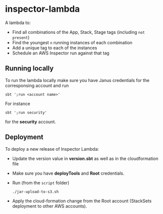 # inspector-lambda

A lambda to:

* Find all combinations of the App, Stack, Stage tags (including `not present`)
* Find the youngest `n` running instances of each combination
* Add a unique tag to each of the instances
* Schedule an AWS Inspector run against that tag

## Running locally

To run the lambda locally make sure you have Janus credentials for the corresponsing account and run 

```
sbt ';run <account name>'
```

For instance 

```
sbt ';run security'
```

for the **security** account.

## Deployment

To deploy a new release of Inspector Lambda: 

- Update the version value in **version.sbt** as well as in the cloudformation file

- Make sure you have **deployTools** and **Root** credentials.

- Run (from the `script` folder)

	```
	./jar-upload-to-s3.sh
	```

- Apply the cloud-formation change from the Root account (StackSets deployment to other AWS accounts).

